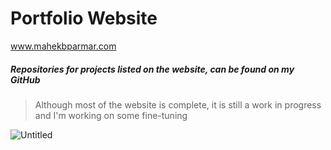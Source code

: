 # Portfolio Website
www.mahekbparmar.com
##### Repositories for projects listed on the website, can be found on my GitHub

> Although most of the website is complete, it is still a work in progress and I'm working on some fine-tuning

![Untitled](https://user-images.githubusercontent.com/90771825/185463678-8237c96e-4af3-4e0d-b15c-1fa80df96b43.png)
